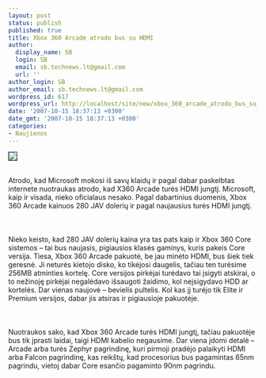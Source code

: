 ```yaml
---
layout: post
status: publish
published: true
title: Xbox 360 Arcade atrodo bus su HDMI
author:
  display_name: SB
  login: SB
  email: sb.technews.lt@gmail.com
  url: ''
author_login: SB
author_email: sb.technews.lt@gmail.com
wordpress_id: 617
wordpress_url: http://localhost/site/new/xbox_360_arcade_atrodo_bus_su_hdmi/
date: '2007-10-15 18:37:13 +0300'
date_gmt: '2007-10-15 18:37:13 +0300'
categories:
- Naujienos
---
```

<div class="imgright"><img src="http://img85.imageshack.us/img85/4499/6302xbox360arcadegallerki4.jpg" border="1"></div>
<p><br>Atrodo, kad Microsoft mokosi iš savų klaidų ir pagal dabar paskelbtas internete nuotraukas atrodo, kad X360 Arcade turės HDMI jungtį. Microsoft, kaip ir visada, nieko oficialaus nesako. Pagal dabartinius duomenis, Xbox 360 Arcade kainuos 280 JAV dolerių ir pagal naujausius turės HDMI jungtį.<br />
<br><br />
<br>Nieko keisto, kad 280 JAV dolerių kaina yra tas pats kaip ir Xbox 360 Core sistemos – tai bus naujasis, pigiausios klasės gaminys, kuris pakeis Core versija. Tiesa, Xbox 360 Arcade pakuotė, be jau minėto HDMI, bus šiek tiek geresnė. Ji neturės kietojo disko, ko tikėjosi daugelis, tačiau ten turėsime 256MB atminties kortelę. Core versijos pirkėjai turėdavo tai įsigyti atskirai, o to nežinoję pirkėjai negalėdavo išsaugoti žaidimo, kol neįsigydavo HDD ar kortelės. Dar vienas naujovė – bevielis pultelis. Kol kas jį turėjo tik Elite ir Premium versijos, dabar jis atsiras ir pigiausioje pakuotėje.<br />
<br><br />
<br>Nuotraukos sako, kad Xbox 360 Arcade turės HDMI jungtį, tačiau pakuotėje bus tik įprasti laidai, taigi HDMI kabelio negausime. Dar viena įdomi detalė – Arcade arba turės Zephyr pagrindinę, kuri pirmoji pradėjo palaikyti HDMI arba Falcon pagrindinę, kas reikštų, kad procesorius bus pagamintas 65nm pagrindu, vietoj dabar Core esančio pagaminto 90nm pagrindu.<br />
<br></p>
